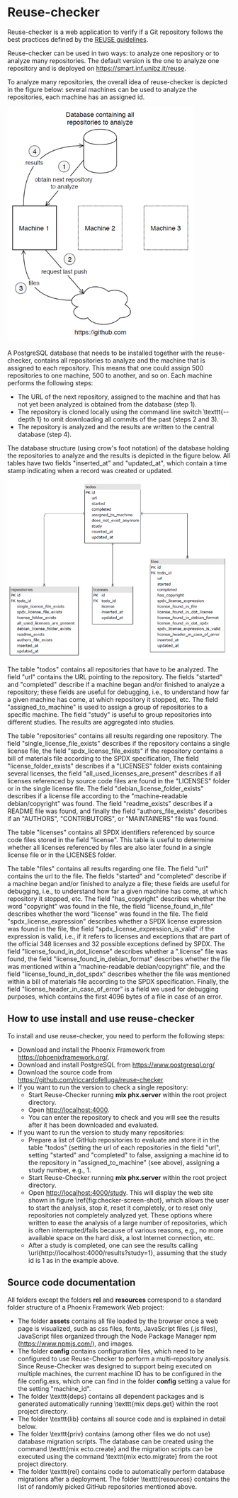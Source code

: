 # Reuse-checker

Reuse-checker is a web application to verify if a Git repository follows the
best practices defined by the [REUSE guidelines](https://reuse.software/).

Reuse-checker can be used in two ways: to analyze one repository or to analyze
many repositories. The default version is the one to analyze one repository and
is deployed on <https://smart.inf.unibz.it/reuse>.

To analyze many repositories, the overall idea of reuse-checker is depicted in
the figure below: several machines can be used to analyze the repositories, each
machine has an assigned id. 

![Overall idea][figure1]

A PostgreSQL database that needs to be installed together with the
reuse-checker, contains all repositories to analyze and the machine that is
assigned to each repository. This means that one could assign 500 repositories
to one machine, 500 to another, and so on. Each machine performs the following
steps:

* The URL of the next repository, assigned to the machine and that has not yet
  been analyzed is obtained from the database (step 1).
* The repository is cloned locally using the command line switch \texttt{--depth
  1} to omit downloading all commits of the past (steps 2 and 3).
* The repository is analyzed and the results are written to the central database (step 4).

The database structure (using crow's foot notation) of the database holding the repositories to analyze and the results is depicted in the figure below. All tables have two fields "inserted_at" and "updated_at", which contain a time stamp indicating when a record was created or updated.

![Database structure][figure2]

The table "todos" contains all repositories that have to be analyzed. The field
"url" contains the URL pointing to the repository. The fields "started" and
"completed" describe if a machine began and/or finished to analyze a repository;
these fields are useful for debugging, i.e., to understand how far a given
machine has come, at which repository it stopped, etc. The field
"assigned_to_machine" is used to assign a group of repositories to a specific
machine. The field "study" is useful to group repositories into different
studies. The results are aggregated into studies. 

The table "repositories" contains all results regarding one repository. The
field "single_license_file_exists" describes if the repository contains a single
license file, the field "spdx_license_file_exists" if the repository contains a
bill of materials file according to the SPDX specification, The field
"license_folder_exists" describes if a "LICENSES" folder exists containing
several licenses, the field "all_used_licenses_are_present" describes if all
licenses referenced by source code files are found in the "LICENSES" folder or
in the single license file. The field "debian_license_folder_exists" describes
if a license file according to the "machine-readable debian/copyright" was
found. The field "readme_exists" describes if a README file was found, and
finally the field "authors_file_exists" describes if an "AUTHORS",
"CONTRIBUTORS", or "MAINTAINERS" file was found.

The table "licenses" contains all SPDX identifiers referenced by source code
files stored in the field "license". This table is useful to determine whether
all licenses referenced by files are also later found in a single license file
or in the LICENSES folder.

The table "files" contains all results regarding one file. The field "url"
contains the url to the file. The fields "started" and "completed" describe if a
machine began and/or finished to analyze a file; these fields are useful for
debugging, i.e., to understand how far a given machine has come, at which
repository it stopped, etc. The field "has_copyright" describes whether the word
"copyright" was found in the file, the field "license_found_in_file" describes
whether the word "license" was found in the file. The field
"spdx_license_expression" describes whether a SPDX license expression was found
in the file, the field "spdx_license_expression_is_valid" if the expression is
valid, i.e., if it refers to licenses and exceptions that are part of the
official 348 licenses and 32 possible exceptions defined by SPDX. The field
"license_found_in_dot_license" describes whether a ".license" file was found,
the field "license_found_in_debian_format" describes whether the file was
mentioned within a "machine-readable debian/copyright" file, and the field
"license_found_in_dot_spdx" describes whether the file was mentioned within a
bill of materials file according to the SPDX specification. Finally, the field
"license_header_in_case_of_error" is a field we used for debugging purposes,
which contains the first 4096 bytes of a file in case of an error.

## How to use install and use reuse-checker
To install and use reuse-checker, you need to perform the following steps:

*  Download and install the Phoenix Framework from <https://phoenixframework.org/>.
*  Download and install PostgreSQL from <https://www.postgresql.org/>
*  Download the source code from  <https://github.com/riccardofelluga/reuse-checker>
*  If you want to run the version to check a single repository:
   * Start Reuse-Checker running **mix phx.server** within the root project directory.
   * Open <http://localhost:4000>.
   * You can enter the repository to check and you will see the results after it
     has been downloaded and evaluated.
*  If you want to run the version to study many repositories: 
   * Prepare a list of GitHub repositories to evaluate and store it in the table
     "todos" (setting the url of each repositories in the field "url", setting
     "started" and "completed" to false, assigning a machine id to the
     repository in "assigned_to_machine" (see above), assigning a study number,
     e.g., 1.
   *  Start Reuse-Checker running **mix phx.server** within the root project directory.
   *  Open <http://localhost:4000/study>. This will display the web site shown
      in figure \ref{fig:checker-screen-shot}, which allows the user to start
      the analysis, stop it, reset it completely, or to reset only repositories
      not completely analyzed yet. These options where written to ease the
      analysis of a large number of repositories, which is often
      interrupted/fails because of various reasons, e.g., no more available
      space on the hard disk, a lost Internet connection, etc.
   *  After a study is completed, one can see the results calling
      \url{http://localhost:4000/results?study=1}, assuming that the study id is
      1 as in the example above.

## Source code documentation

All folders except the folders **rel** and **resources** correspond to
a standard folder structure of a Phoenix Framework Web project:

* The folder **assets** contains all file loaded by the browser once a web page
  is visualized, such as css files, fonts, JavaScript files (.js files),
  JavaScript files organized through the Node Package Manager
  npm (<https://www.npmjs.com/>), and images.
*  The folder **config** contains configuration files, which need to be
   configured to use Reuse-Checker to perform a multi-repository analysis. Since
   Reuse-Checker was designed to support being executed on multiple machines,
   the current machine ID has to be configured in the file config.exs, which one
   can find in the folder **config** setting a value for the setting
   "machine_id".
*  The folder \texttt{deps} contains all dependent packages and is generated automatically running \texttt{mix deps.get} within the root project directory.
*  The folder \texttt{lib} contains all source code and is explained in detail below. 
*  The folder \texttt{priv} contains (among other files we do not use) database migration scripts. The database can be created using the command \texttt{mix ecto.create} and the migration scripts can be executed using the command \texttt{mix ecto.migrate} from the root project directory. 
*  The folder \texttt{rel} contains code to automatically perform database migrations after a deployment. The folder \texttt{resources} contains the list of randomly picked GitHub repositories mentioned above.




[figure1]: https://github.com/riccardofelluga/reuse-checker/blob/master/documentation/idea.png "Overall idea of reuse-checker"
[figure2]: https://github.com/riccardofelluga/reuse-checker/blob/master/documentation/database.png "Database structure"